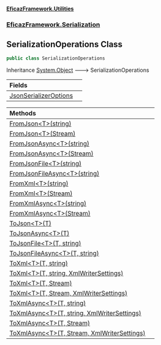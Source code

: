 #### [EficazFramework.Utilities](EficazFrameworkUtilities.md 'EficazFramework Utilities')
### [EficazFramework.Serialization](EficazFrameworkUtilities.md#EficazFramework.Serialization 'EficazFramework.Serialization')

## SerializationOperations Class

```csharp
public class SerializationOperations
```

Inheritance [System.Object](https://docs.microsoft.com/en-us/dotnet/api/System.Object 'System.Object') &#129106; SerializationOperations

| Fields | |
| :--- | :--- |
| [JsonSerializerOptions](EficazFramework.Serialization/SerializationOperations/JsonSerializerOptions.md 'EficazFramework.Serialization.SerializationOperations.JsonSerializerOptions') | |

| Methods | |
| :--- | :--- |
| [FromJson&lt;T&gt;(string)](EficazFramework.Serialization/SerializationOperations/FromJson_T_(string).md 'EficazFramework.Serialization.SerializationOperations.FromJson<T>(string)') | |
| [FromJson&lt;T&gt;(Stream)](EficazFramework.Serialization/SerializationOperations/FromJson_T_(Stream).md 'EficazFramework.Serialization.SerializationOperations.FromJson<T>(System.IO.Stream)') | |
| [FromJsonAsync&lt;T&gt;(string)](EficazFramework.Serialization/SerializationOperations/FromJsonAsync_T_(string).md 'EficazFramework.Serialization.SerializationOperations.FromJsonAsync<T>(string)') | |
| [FromJsonAsync&lt;T&gt;(Stream)](EficazFramework.Serialization/SerializationOperations/FromJsonAsync_T_(Stream).md 'EficazFramework.Serialization.SerializationOperations.FromJsonAsync<T>(System.IO.Stream)') | |
| [FromJsonFile&lt;T&gt;(string)](EficazFramework.Serialization/SerializationOperations/FromJsonFile_T_(string).md 'EficazFramework.Serialization.SerializationOperations.FromJsonFile<T>(string)') | |
| [FromJsonFileAsync&lt;T&gt;(string)](EficazFramework.Serialization/SerializationOperations/FromJsonFileAsync_T_(string).md 'EficazFramework.Serialization.SerializationOperations.FromJsonFileAsync<T>(string)') | |
| [FromXml&lt;T&gt;(string)](EficazFramework.Serialization/SerializationOperations/FromXml_T_(string).md 'EficazFramework.Serialization.SerializationOperations.FromXml<T>(string)') | |
| [FromXml&lt;T&gt;(Stream)](EficazFramework.Serialization/SerializationOperations/FromXml_T_(Stream).md 'EficazFramework.Serialization.SerializationOperations.FromXml<T>(System.IO.Stream)') | |
| [FromXmlAsync&lt;T&gt;(string)](EficazFramework.Serialization/SerializationOperations/FromXmlAsync_T_(string).md 'EficazFramework.Serialization.SerializationOperations.FromXmlAsync<T>(string)') | |
| [FromXmlAsync&lt;T&gt;(Stream)](EficazFramework.Serialization/SerializationOperations/FromXmlAsync_T_(Stream).md 'EficazFramework.Serialization.SerializationOperations.FromXmlAsync<T>(System.IO.Stream)') | |
| [ToJson&lt;T&gt;(T)](EficazFramework.Serialization/SerializationOperations/ToJson_T_(T).md 'EficazFramework.Serialization.SerializationOperations.ToJson<T>(T)') | |
| [ToJsonAsync&lt;T&gt;(T)](EficazFramework.Serialization/SerializationOperations/ToJsonAsync_T_(T).md 'EficazFramework.Serialization.SerializationOperations.ToJsonAsync<T>(T)') | |
| [ToJsonFile&lt;T&gt;(T, string)](EficazFramework.Serialization/SerializationOperations/ToJsonFile_T_(T,string).md 'EficazFramework.Serialization.SerializationOperations.ToJsonFile<T>(T, string)') | |
| [ToJsonFileAsync&lt;T&gt;(T, string)](EficazFramework.Serialization/SerializationOperations/ToJsonFileAsync_T_(T,string).md 'EficazFramework.Serialization.SerializationOperations.ToJsonFileAsync<T>(T, string)') | |
| [ToXml&lt;T&gt;(T, string)](EficazFramework.Serialization/SerializationOperations/ToXml_T_(T,string).md 'EficazFramework.Serialization.SerializationOperations.ToXml<T>(T, string)') | |
| [ToXml&lt;T&gt;(T, string, XmlWriterSettings)](EficazFramework.Serialization/SerializationOperations/ToXml_T_(T,string,XmlWriterSettings).md 'EficazFramework.Serialization.SerializationOperations.ToXml<T>(T, string, System.Xml.XmlWriterSettings)') | |
| [ToXml&lt;T&gt;(T, Stream)](EficazFramework.Serialization/SerializationOperations/ToXml_T_(T,Stream).md 'EficazFramework.Serialization.SerializationOperations.ToXml<T>(T, System.IO.Stream)') | |
| [ToXml&lt;T&gt;(T, Stream, XmlWriterSettings)](EficazFramework.Serialization/SerializationOperations/ToXml_T_(T,Stream,XmlWriterSettings).md 'EficazFramework.Serialization.SerializationOperations.ToXml<T>(T, System.IO.Stream, System.Xml.XmlWriterSettings)') | |
| [ToXmlAsync&lt;T&gt;(T, string)](EficazFramework.Serialization/SerializationOperations/ToXmlAsync_T_(T,string).md 'EficazFramework.Serialization.SerializationOperations.ToXmlAsync<T>(T, string)') | |
| [ToXmlAsync&lt;T&gt;(T, string, XmlWriterSettings)](EficazFramework.Serialization/SerializationOperations/ToXmlAsync_T_(T,string,XmlWriterSettings).md 'EficazFramework.Serialization.SerializationOperations.ToXmlAsync<T>(T, string, System.Xml.XmlWriterSettings)') | |
| [ToXmlAsync&lt;T&gt;(T, Stream)](EficazFramework.Serialization/SerializationOperations/ToXmlAsync_T_(T,Stream).md 'EficazFramework.Serialization.SerializationOperations.ToXmlAsync<T>(T, System.IO.Stream)') | |
| [ToXmlAsync&lt;T&gt;(T, Stream, XmlWriterSettings)](EficazFramework.Serialization/SerializationOperations/ToXmlAsync_T_(T,Stream,XmlWriterSettings).md 'EficazFramework.Serialization.SerializationOperations.ToXmlAsync<T>(T, System.IO.Stream, System.Xml.XmlWriterSettings)') | |
